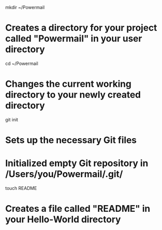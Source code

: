mkdir ~/Powermail
# Creates a directory for your project called "Powermail" in your user directory

cd ~/Powermail
# Changes the current working directory to your newly created directory

git init
# Sets up the necessary Git files
# Initialized empty Git repository in /Users/you/Powermail/.git/

touch README
# Creates a file called "README" in your Hello-World directory
